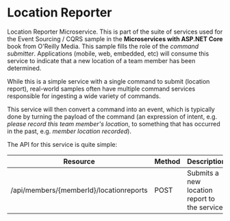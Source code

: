 
# Location Reporter
Location Reporter Microservice. This is part of the suite of services used for the Event Sourcing / CQRS sample in the **Microservices with ASP.NET Core** book from O'Reilly Media. This sample fills the role of the _command submitter_. Applications (mobile, web, embedded, etc) will consume this service to indicate that a new location of a team member has been determined. 

While this is a simple service with a single command to submit (location report), real-world samples often have multiple command services responsible for ingesting a wide variety of commands. 

This service will then convert a command into an event, which is typically done by turning the payload of the command (an expression of intent, e.g. _please record this team member's location_, to something that has occurred in the past, e.g. _member location recorded_).

The API for this service is quite simple:

|Resource|Method|Description|
|---|---|---|
|/api/members/{memberId}/locationreports|POST|Submits a new location report to the service|


